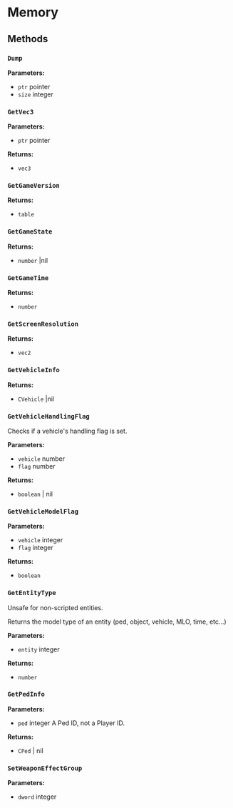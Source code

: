 # Memory

## Methods

### `Dump`

**Parameters:**
- `ptr` pointer
- `size` integer



### `GetVec3`

**Parameters:**
- `ptr` pointer


**Returns:**
- `vec3` 

### `GetGameVersion`

**Returns:**
- `table` 

### `GetGameState`

**Returns:**
- `number` |nil

### `GetGameTime`

**Returns:**
- `number` 

### `GetScreenResolution`

**Returns:**
- `vec2` 

### `GetVehicleInfo`

**Returns:**
- `CVehicle` |nil

### `GetVehicleHandlingFlag`

Checks if a vehicle's handling flag is set.

**Parameters:**
- `vehicle` number
- `flag` number


**Returns:**
- `boolean` | nil

### `GetVehicleModelFlag`

**Parameters:**
- `vehicle` integer
- `flag` integer


**Returns:**
- `boolean` 

### `GetEntityType`

Unsafe for non-scripted entities.

Returns the model type of an entity (ped, object, vehicle, MLO, time, etc...)

**Parameters:**
- `entity` integer


**Returns:**
- `number` 

### `GetPedInfo`

**Parameters:**
- `ped` integer A Ped ID, not a Player ID.


**Returns:**
- `CPed` | nil

### `SetWeaponEffectGroup`

**Parameters:**
- `dword` integer



